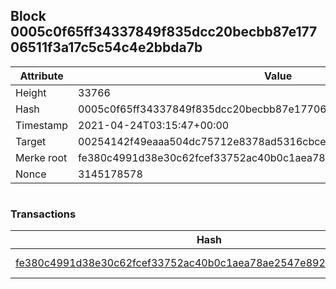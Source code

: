 ## Block 0005c0f65ff34337849f835dcc20becbb87e17706511f3a17c5c54c4e2bbda7b

Attribute | Value
--- | ---
Height | 33766
Hash | 0005c0f65ff34337849f835dcc20becbb87e17706511f3a17c5c54c4e2bbda7b
Timestamp | 2021-04-24T03:15:47+00:00
Target | 00254142f49eaaa504dc75712e8378ad5316cbcead634704b3734b6271167cc4
Merke root | fe380c4991d38e30c62fcef33752ac40b0c1aea78ae2547e892eef3e3d9b3b9a
Nonce | 3145178578

```

```

### Transactions

Hash | Amount
--- | ---
[fe380c4991d38e30c62fcef33752ac40b0c1aea78ae2547e892eef3e3d9b3b9a](fe380c4991d38e30c62fcef33752ac40b0c1aea78ae2547e892eef3e3d9b3b9a.md) | 10.00000000 SKEPTI 

